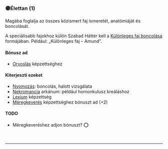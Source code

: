 ### 🟣Élettan (1)

Magába foglalja az összes közismert faj ismeretét, anatómiáját és boncolását.

A speciálisabb fajokhoz külön Szabad Háttér kell a [Különleges faj boncolása](../hatterek.szabad/kulonleges_faj_boncolasa.md) formájában. Például: „Különleges faj – Amund”.

#### Bónusz ad

- [Orvoslás](../kepzettsegek.vilagi/orvoslas.md) képzettséghez

#### Kiterjeszti ezeket

- [Nyomozás](../kepzettsegek.vilagi/nyomozas.md): boncolás, halott vizsgálata
- [Nekromancia](../kepzettsegek.arkanumok/nekromancia.md) arkánum: például homonkulusz kreáláshoz
- [Lexium](../kepzettsegek.tudomanyos/lexium.md) képzettség
- [Méregkeverés](../kepzettsegek.tudomanyos/meregkeveres.md) képzettséghez bónuszt ad (+2) 

#### TODO
- Méregkeveréshez adjon bónuszt? ⭕

<br />

---
